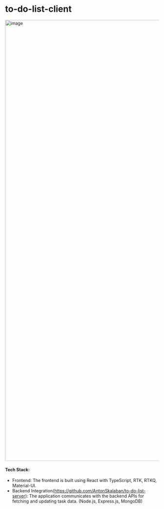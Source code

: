 # to-do-list-client
<img width="1440" alt="image" src="https://github.com/AntonSkalaban/to-do-list-client/assets/112729189/7dd247f9-514a-4472-a584-67449fafb4e5">

#### Tech Stack:

- Frontend: The frontend is built using React with TypeScript, RTK, RTKQ, Material-UI.
- Backend Integration(https://github.com/AntonSkalaban/to-do-list-server): The application communicates with the backend APIs for fetching and updating task data. (Node.js, Express.js, MongoDB)
